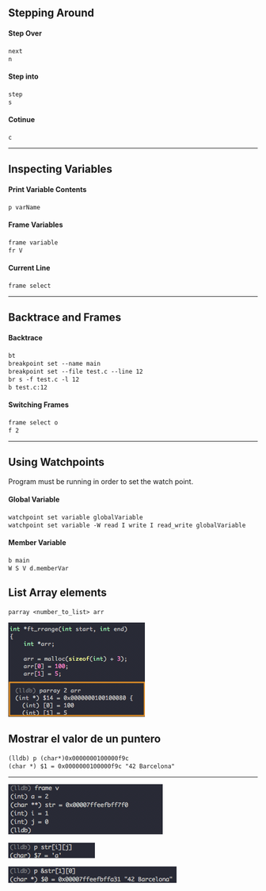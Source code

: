 ## Stepping Around
#### Step Over
	next
	n
#### Step into
	step
	s
#### Cotinue
	c
---

## Inspecting Variables
#### Print Variable Contents
	p varName
#### Frame Variables
	frame variable
	fr V
#### Current Line
	frame select
---

## Backtrace and Frames
#### Backtrace
	bt
	breakpoint set --name main
	breakpoint set --file test.c --line 12
	br s -f test.c -l 12
	b test.c:12
#### Switching Frames
	frame select o
	f 2
---

## Using Watchpoints
Program must be running in order to set the watch point.
#### Global Variable
	watchpoint set variable globalVariable
	watchpoint set variable -W read I write I read_write globalVariable
#### Member Variable
	b main
	W S V d.memberVar
	
## List Array elements
	parray <number_to_list> arr
![List_Array](List_Array.png)

## Mostrar el valor de un puntero

	(lldb) p (char*)0x0000000100000f9c
	(char *) $1 = 0x0000000100000f9c "42 Barcelona"
	
---
![frame_v.png](frame_v.png)

![p_str](p_str.png)

![p_&str](p_%26str.png) 
